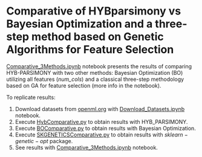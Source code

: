 # Comparative of HYBparsimony vs Bayesian Optimization and a three-step method based on Genetic Algorithms for Feature Selection

[Comparative_3Methods.ipynb](Comparative_3Methods.ipynb) notebook presents the results of comparing HYB-PARSIMONY with two other methods: Bayesian Optimization (BO) utilizing all features (*num\_cols*) and a classical three-step methodology based on GA for feature selection (more info in the notebook).

To replicate results:

1. Download datasets from [openml.org](https://www.openml.org/) with [Download_Datasets.ipynb](Download_Datasets.ipynb) notebook.
2. Execute [HybComparative.py](HybComparative.py) to obtain results with HYB_PARSIMONY.
3. Execute [BOComparative.py](BOComparative.py) to obtain results with Bayesian Optimization.
4. Execute [SKGENETICSComparative.py](SKGENETICSComparative.py) to obtain results with $sklearn-genetic-opt$ package.
5. See results with [Comparative_3Methods.ipynb](Comparative_3Methods.ipynb) notebook.

   


